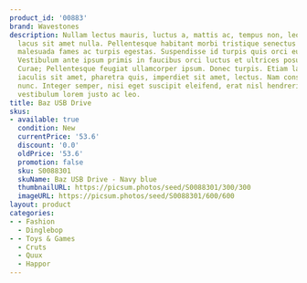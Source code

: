 ```yaml
---
product_id: '00883'
brand: Wavestones
description: Nullam lectus mauris, luctus a, mattis ac, tempus non, leo. Aliquam commodo
  lacus sit amet nulla. Pellentesque habitant morbi tristique senectus et netus et
  malesuada fames ac turpis egestas. Suspendisse id turpis quis orci euismod consequat.
  Vestibulum ante ipsum primis in faucibus orci luctus et ultrices posuere cubilia
  Curae; Pellentesque feugiat ullamcorper ipsum. Donec turpis. Etiam lacus lorem,
  iaculis sit amet, pharetra quis, imperdiet sit amet, lectus. Nam consectetuer euismod
  nunc. Integer semper, nisi eget suscipit eleifend, erat nisl hendrerit justo, eget
  vestibulum lorem justo ac leo.
title: Baz USB Drive
skus:
- available: true
  condition: New
  currentPrice: '53.6'
  discount: '0.0'
  oldPrice: '53.6'
  promotion: false
  sku: S0088301
  skuName: Baz USB Drive - Navy blue
  thumbnailURL: https://picsum.photos/seed/S0088301/300/300
  imageURL: https://picsum.photos/seed/S0088301/600/600
layout: product
categories:
- - Fashion
  - Dinglebop
- - Toys & Games
  - Cruts
  - Quux
  - Happor
---
```

